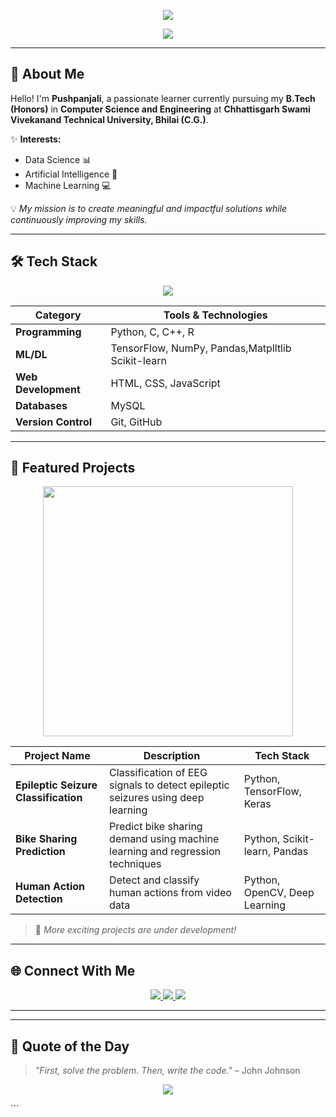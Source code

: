 <!-- Ultra Stylish Minimal Header -->
<p align="center">
  <img src="https://capsule-render.vercel.app/api?type=transparent&fontColor=6A11CB&text=Hi%2C%20I'm%20Pushpanjali%20👋&height=150&fontSize=48&desc=Machine%20Learning%20%7C%20Data%20Science%20%7C%20Deep%20Learning%20%7C%20Artificial%20Intelligence&descAlignY=75&descAlign=50" />
</p>

<!-- Smooth Typing Animation -->
<p align="center">
  <img src="https://readme-typing-svg.herokuapp.com?font=Fira+Code&weight=500&size=24&duration=3500&pause=800&color=6A11CB&center=true&vCenter=true&width=800&lines=Computer+Science+%26+Engineering+Student;AI+%26+Data+Science+Enthusiast;Deep+Learning+Researcher;Machine+Learning;Always+Exploring+New+Technologies" />
</p>


---

## 🌸 About Me
Hello! I'm **Pushpanjali**, a passionate learner currently pursuing my **B.Tech (Honors)** in **Computer Science and Engineering** at **Chhattisgarh Swami Vivekanand Technical University, Bhilai (C.G.)**.

✨ **Interests:**
- Data Science 📊
- Artificial Intelligence 🤖
- Machine Learning 💻

💡 *My mission is to create meaningful and impactful solutions while continuously improving my skills.*

---

## 🛠️ Tech Stack
<p align="center">
  <img src="https://skillicons.dev/icons?i=python,cpp,c,html,css,js,mysql,tensorflow,git,github,vscode,Jupyter" />
</p>

| Category            | Tools & Technologies |
|--------------------|-----------------------|
| **Programming**    | Python, C, C++, R |
| **ML/DL**          | TensorFlow, NumPy, Pandas,Matplltlib Scikit-learn |
| **Web Development**| HTML, CSS, JavaScript |
| **Databases**      | MySQL |
| **Version Control**| Git, GitHub |

---

## 🚀 Featured Projects
<p align="center">
  <img src="https://media.giphy.com/media/L8K62iTDkzGX6/giphy.gif" width="400" />
</p>

| Project Name                     | Description                                         | Tech Stack |
|----------------------------------|-----------------------------------------------------|------------|
| **Epileptic Seizure Classification** | Classification of EEG signals to detect epileptic seizures using deep learning | Python, TensorFlow, Keras |
| **Bike Sharing Prediction**       | Predict bike sharing demand using machine learning and regression techniques | Python, Scikit-learn, Pandas |
| **Human Action Detection**        | Detect and classify human actions from video data | Python, OpenCV, Deep Learning |

> 🚧 *More exciting projects are under development!*

---

## 🌐 Connect With Me
<p align="center">
  <a href="https://www.linkedin.com/in/pushpanjalisahu21" target="_blank">
    <img src="https://img.shields.io/badge/LinkedIn-%230077B5.svg?&style=for-the-badge&logo=linkedin&logoColor=white" />
  </a>
  <a href="mailto:your-pushpanjali.t2006@gmail.com">
    <img src="https://img.shields.io/badge/Gmail-D14836?style=for-the-badge&logo=gmail&logoColor=white" />
  </a>
  <a href="https://github.com/Pushpanjali-codes" target="_blank">
    <img src="https://img.shields.io/badge/GitHub-181717?style=for-the-badge&logo=github&logoColor=white" />
  </a>
</p>

---


---

## 🎯 Quote of the Day
> *"First, solve the problem. Then, write the code."* – John Johnson

<p align="center">
  <img src="https://capsule-render.vercel.app/api?type=waving&color=0:FF416C,100:FF4B2B&height=120&section=footer" />
</p>
```
